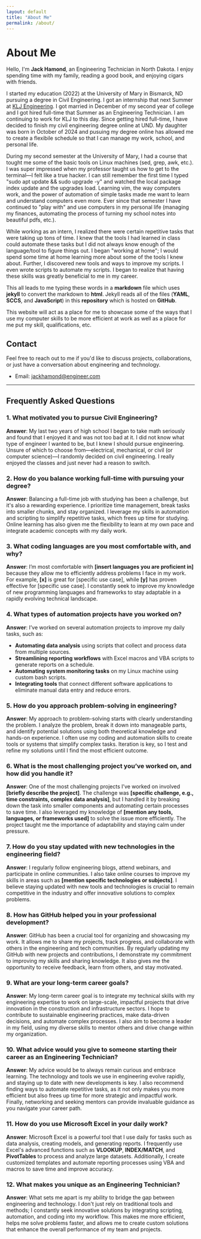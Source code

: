 ```yaml
---
layout: default
title: "About Me"
permalink: /about/
---
```


# About Me

Hello, I'm **Jack Hamond**, an Engineering Technician in North Dakota. I enjoy spending time with my family, reading a good book, and enjoying cigars with friends. 

I started my education (2022) at the University of Mary in Bismarck, ND pursuing a degree in Civil Engineering. I got an internship that next Summer at [KLJ Engineering](https://kljeng.com/). I got married in December of my second year of college and I got hired full-time that Summer as an Engineering Technician. I am continuing to work for KLJ to this day. Since getting hired full-time, I have decided to finish my civil engineering degree online at UND. My daughter was born in October of 2024 and pusuing my degree online has allowed me to create a flexibile schedule so that I can manage my work, school, and personal life.

During my second semester at the University of Mary, I had a course that tought me some of the basic tools on Linux machines (sed, grep, awk, etc.). I was super impressed when my professor taught us how to get to the terminal&mdash;I felt like a true hacker. I can still remember the first time I typed "sudo apt update && sudo upgrade -y" and watched the local package index update and the upgrades load. Learning vim, the way computers work, and the power of automation of simple tasks made me want to learn and understand computers even more. Ever since that semester I have continued to "play with" and use computers in my personal life (managing my finances, automating the process of turning my school notes into beautiful pdfs, etc.).

While working as an intern, I realized there were certain repetitive tasks that were taking up tons of time. I knew that the tools I had learned in class could automate these tasks but I did not always know enough of the language/tool to figure things out. I began "working at home"; I would spend some time at home learning more about some of the tools I knew about. Further, I discovered new tools and ways to improve my scripts. I even wrote scripts to automate my scripts. I began to realize that having these skills was greatly beneficial to me in my career.

This all leads to me typing these words in a **markdown** file which uses **jekyll** to convert the markdown to **html**. Jekyll reads all of the files (**YAML**, **SCCS**, and **JavaScript**) in this **repository** which is hosted on **GitHub**. 

This website will act as a place for me to showcase some of the ways that I use my computer skills to be more efficient at work as well as a place for me put my skill, qualifications, etc.

## Contact

Feel free to reach out to me if you'd like to discuss projects, collaborations, or just have a conversation about engineering and technology.

- Email: [jackhamond@engineer.com](mailto:jackhamond@engineer.com)

---

## Frequently Asked Questions

### 1. **What motivated you to pursue Civil Engineering?**
   **Answer**:
   My last two years of high school I began to take math seriously and found that I enjoyed it and was not too bad at it. I did not know what type of engineer I wanted to be, but I knew I should pursue engineering. Unsure of which to choose from&mdash;electrical, mechanical, or civil (or computer science)&mdash;I randomly decided on civil engineering. I really enjoyed the classes and just never had a reason to switch. 

### 2. **How do you balance working full-time with pursuing your degree?**
   **Answer**:
   Balancing a full-time job with studying has been a challenge, but it's also a rewarding experience. I prioritize time management, break tasks into smaller chunks, and stay organized. I leverage my skills in automation and scripting to simplify repetitive tasks, which frees up time for studying. Online learning has also given me the flexibility to learn at my own pace and integrate academic concepts with my daily work.

### 3. **What coding languages are you most comfortable with, and why?**
   **Answer**:
   I’m most comfortable with **[insert languages you are proficient in]** because they allow me to efficiently address problems I face in my work. For example, **[x]** is great for [specific use case], while **[y]** has proven effective for [specific use case]. I constantly seek to improve my knowledge of new programming languages and frameworks to stay adaptable in a rapidly evolving technical landscape.

### 4. **What types of automation projects have you worked on?**
   **Answer**:
   I’ve worked on several automation projects to improve my daily tasks, such as:
   - **Automating data analysis** using scripts that collect and process data from multiple sources.
   - **Streamlining reporting workflows** with Excel macros and VBA scripts to generate reports on a schedule.
   - **Automating system monitoring tasks** on my Linux machine using custom bash scripts.
   - **Integrating tools** that connect different software applications to eliminate manual data entry and reduce errors.

### 5. **How do you approach problem-solving in engineering?**
   **Answer**:
   My approach to problem-solving starts with clearly understanding the problem. I analyze the problem, break it down into manageable parts, and identify potential solutions using both theoretical knowledge and hands-on experience. I often use my coding and automation skills to create tools or systems that simplify complex tasks. Iteration is key, so I test and refine my solutions until I find the most efficient outcome.

### 6. **What is the most challenging project you’ve worked on, and how did you handle it?**
   **Answer**:
   One of the most challenging projects I’ve worked on involved **[briefly describe the project]**. The challenge was **[specific challenge, e.g., time constraints, complex data analysis]**, but I handled it by breaking down the task into smaller components and automating certain processes to save time. I also leveraged my knowledge of **[mention any tools, languages, or frameworks used]** to solve the issue more efficiently. The project taught me the importance of adaptability and staying calm under pressure.

### 7. **How do you stay updated with new technologies in the engineering field?**
   **Answer**:
   I regularly follow engineering blogs, attend webinars, and participate in online communities. I also take online courses to improve my skills in areas such as **[mention specific technologies or subjects]**. I believe staying updated with new tools and technologies is crucial to remain competitive in the industry and offer innovative solutions to complex problems.

### 8. **How has GitHub helped you in your professional development?**
   **Answer**:
   GitHub has been a crucial tool for organizing and showcasing my work. It allows me to share my projects, track progress, and collaborate with others in the engineering and tech communities. By regularly updating my GitHub with new projects and contributions, I demonstrate my commitment to improving my skills and sharing knowledge. It also gives me the opportunity to receive feedback, learn from others, and stay motivated.

### 9. **What are your long-term career goals?**
   **Answer**:
   My long-term career goal is to integrate my technical skills with my engineering expertise to work on large-scale, impactful projects that drive innovation in the construction and infrastructure sectors. I hope to contribute to sustainable engineering practices, make data-driven decisions, and automate complex processes. I also aim to become a leader in my field, using my diverse skills to mentor others and drive change within my organization.

### 10. **What advice would you give to someone starting their career as an Engineering Technician?**
   **Answer**:
   My advice would be to always remain curious and embrace learning. The technology and tools we use in engineering evolve rapidly, and staying up to date with new developments is key. I also recommend finding ways to automate repetitive tasks, as it not only makes you more efficient but also frees up time for more strategic and impactful work. Finally, networking and seeking mentors can provide invaluable guidance as you navigate your career path.

### 11. **How do you use Microsoft Excel in your daily work?**
   **Answer**:
   Microsoft Excel is a powerful tool that I use daily for tasks such as data analysis, creating models, and generating reports. I frequently use Excel's advanced functions such as **VLOOKUP**, **INDEX/MATCH**, and **PivotTables** to process and analyze large datasets. Additionally, I create customized templates and automate reporting processes using VBA and macros to save time and improve accuracy.

### 12. **What makes you unique as an Engineering Technician?**
   **Answer**:
   What sets me apart is my ability to bridge the gap between engineering and technology. I don't just rely on traditional tools and methods; I constantly seek innovative solutions by integrating scripting, automation, and coding into my workflow. This makes me more efficient, helps me solve problems faster, and allows me to create custom solutions that enhance the overall performance of my team and projects.
